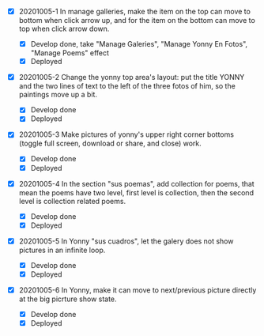 - [x] 20201005-1 In manage galleries, make the item on the top can move to bottom when click arrow up, and for the item on the bottom can move to top when click arrow down. 

     - [x] Develop done, take "Manage Galeries", "Manage Yonny En Fotos", "Manage Poems" effect
     - [x] Deployed

- [x] 20201005-2 Change the yonny top area's layout: put the title YONNY and the two lines of text to the left of the three fotos of him, so the paintings move up a bit.

    - [x] Develop done
    - [x] Deployed

- [x] 20201005-3 Make pictures of yonny's upper right corner bottoms (toggle full screen, download or share, and close) work.

    - [x] Develop done
    - [x] Deployed

- [x] 20201005-4 In the section "sus poemas", add collection for poems, that mean the poems have two level, first level is collection, then the second level is collection related poems. 

    - [x] Develop done
    - [x] Deployed

- [x] 20201005-5 In Yonny "sus cuadros", let the galery does not show pictures in an infinite loop.

    - [x] Develop done
    - [x] Deployed
    
- [x] 20201005-6 In Yonny, make it can move to next/previous picture directly at the big picrture show state.

    - [x] Develop done
    - [x] Deployed
